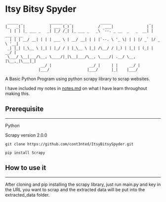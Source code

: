 
# Itsy Bitsy Spyder

	 _____ _            ______ _ _             _____                 _           
	|_   _| |           | ___ (_) |           /  ___|               | |          
	  | | | |_ ___ _   _| |_/ /_| |_ ___ _   _\ `--. _ __  _   _  __| | ___ _ __ 
	  | | | __/ __| | | | ___ \ | __/ __| | | |`--. \ '_ \| | | |/ _` |/ _ \ '__|
	 _| |_| |_\__ \ |_| | |_/ / | |_\__ \ |_| /\__/ / |_) | |_| | (_| |  __/ |   
	 \___/ \__|___/\__, \____/|_|\__|___/\__, \____/| .__/ \__, |\__,_|\___|_|   
					__/ |                 __/ |     | |     __/ |                
				   |___/                 |___/      |_|    |___/                 


A Basic Python Program using python scrapy library to scrap websites. 

I have included my notes in [notes.md](notes.md) on what I have learn throughout making this.

## Prerequisite 
-------------------
Python

Scrapy version 2.0.0

 `git clone https://github.com/cont3nted/ItsyBitsySpyder.git`
 
 `pip install Scrapy`

## How to use it
--------------------
After cloning and pip installing the scrapy library,
just run main.py and key in the URL you want to scrap
and the extracted data will be put into the extracted_data folder.


